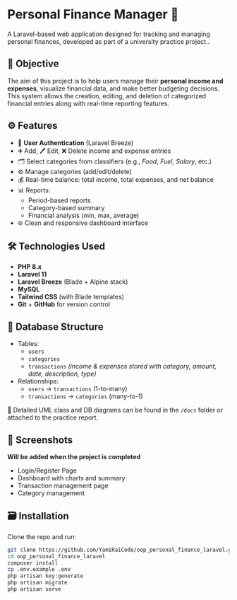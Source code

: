 # Personal Finance Manager 💸

A Laravel-based web application designed for tracking and managing personal finances, developed as part of a university practice project..

## 🎯 Objective

The aim of this project is to help users manage their **personal income and expenses**, visualize financial data, and make better budgeting decisions. This system allows the creation, editing, and deletion of categorized financial entries along with real-time reporting features.

## ⚙️ Features

- 🔐 **User Authentication** (Laravel Breeze)
- ➕ Add, 🖊️ Edit, ❌ Delete income and expense entries
- 🗂️ Select categories from classifiers (e.g., *Food*, *Fuel*, *Salary*, etc.)
- ⚙️ Manage categories (add/edit/delete)
- 💰 Real-time balance: total income, total expenses, and net balance
- 📊 Reports:
  - Period-based reports
  - Category-based summary
  - Financial analysis (min, max, average)
- 🌐 Clean and responsive dashboard interface

## 🛠️ Technologies Used

- **PHP 8.x**
- **Laravel 11**
- **Laravel Breeze** (Blade + Alpine stack)
- **MySQL** 
- **Tailwind CSS** (with Blade templates)
- **Git** + **GitHub** for version control

## 🧱 Database Structure

- Tables:
  - `users`
  - `categories`
  - `transactions` *(income & expenses stored with category, amount, date, description, type)*
- Relationships:
  - `users` → `transactions` (1-to-many)
  - `transactions` → `categories` (many-to-1)

📌 Detailed UML class and DB diagrams can be found in the `/docs` folder or attached to the practice report.

## 📸 Screenshots

**Will be added when the project is completed**

- Login/Register Page  
- Dashboard with charts and summary  
- Transaction management page  
- Category management  

## 🗃️ Installation

Clone the repo and run:

```bash
git clone https://github.com/YamiRaiCode/oop_personal_finance_laravel.git
cd oop_personal_finance_laravel
composer install
cp .env.example .env
php artisan key:generate
php artisan migrate
php artisan serve
